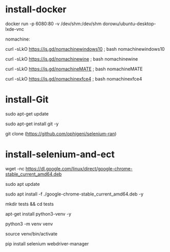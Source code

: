 # install-docker

docker run -p 6080:80 -v /dev/shm:/dev/shm dorowu/ubuntu-desktop-lxde-vnc

nomachine:

curl -sLkO https://is.gd/nomachinewindows10 ; bash nomachinewindows10

curl -sLkO https://is.gd/nomachinewine ; bash nomachinewine

curl -sLkO https://is.gd/nomachineMATE ; bash nomachineMATE

curl -sLkO https://is.gd/nomachinexfce4 ; bash nomachinexfce4

# install-Git

sudo apt-get update

sudo apt-get install git -y

git clone (https://github.com/ophigeni/selenium-ran)


# install-selenium-and-ect

wget -nc https://dl.google.com/linux/direct/google-chrome-stable_current_amd64.deb

sudo apt update

sudo apt install -f ./google-chrome-stable_current_amd64.deb -y

mkdir tests && cd tests

apt-get install python3-venv -y

python3 -m venv venv

source venv/bin/activate

pip install selenium webdriver-manager
